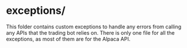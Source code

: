 # exceptions/

This folder contains custom exceptions to handle any errors from calling any APIs that the trading bot relies on. There is only one file for all the exceptions, as most of them are for the Alpaca API.
